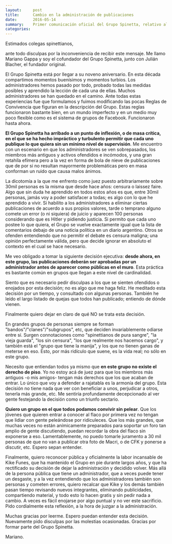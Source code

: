 ```yaml
---
layout:     post
title:      Cambio en la administración de publicaciones
date:       2016-05-14
summary:    Primer comunicación oficial del Grupo Spinetta, relativo al cambio en la política de administración de publicaciones en el muro.
categories:
---
```


Estimados colegas spinettianos,

ante todo disculpas por la inconveniencia de recibir este mensaje. Me llamo Mariano Gappa y soy el cofundador del Grupo Spinetta, junto con Julián Blacher, el fundador original.

El Grupo Spinetta está por llegar a su noveno aniversario. En esta década compartimos momentos buenísimos y momentos turbios. Los administradores hemos pasado por todo, probado todas las medidas posibles y aprendido la lección de cada una de ellas. Muchos administradores se han quedado en el camino. Ante todas estas experiencias fue que formulamos y fuimos modificando las pocas Reglas de Convivencia que figuran en la descripción del Grupo. Estas reglas funcionaron bastante bien, en un mundo imperfecto y en un medio muy poco flexible como es el sistema de grupos de Facebook. Funcionaron hasta ahora.

<b>El Grupo Spinetta ha arribado a un punto de inflexión, o de masa crítica, en el que se ha hecho impráctico y turbulento permitir que cada uno publique lo que quiera sin un mínimo nivel de supervisión</b>. Me encuentro con un escenario en que los administradores se ven sobrepasados, los miembros más antiguos y activos ofendidos e incómodos, y una gran retahíla efímera pero a la vez en forma de bola de nieve de publicaciones que de por si no resultan mayormente problemáticas pero en masa conforman un ruido que causa malos ánimos.

La dicotomía a la que me enfrento como juez puesto arbitrariamente sobre 30mil personas es la misma que desde hace años: censura o laissez faire. Algo que sin duda he aprendido en todos estos años es que, entre 30mil personas, jamás voy a poder satisfacer a todas; es algo con lo que he aprendido a vivir. Si habilito a los administradores a eliminar ciertas publicaciones de acuerdo a sus propios valores, tarde o temprano alguno comete un error (o ni siquiera) de juicio y aparecen 100 personas considerando que es Hitler y pidiendo justicia. Si permito que cada uno postee lo que quiera, el Grupo se vuelve exactamente igual que la lista de comentarios debajo de una noticia política en un diario argentino. Otros se ofenden entendiendo que no permitir el debate es censura maligna; una opinión perfectamente válida, pero que decide ignorar en absoluto el contexto en el cual se hace necesario.

Me veo obligado a tomar la siguiente decisión ejecutiva: <b>desde ahora, en este grupo, las publicaciones deberán ser aprobadas por un administrador antes de aparecer como públicas en el muro</b>. Esta práctica es bastante común en grupos que llegan a este nivel de cardinalidad.

Siento que es necesario pedir disculpas a los que se sienten ofendidos o enojados por esta decisión; no es algo que me haga feliz. He meditado esta decisión por un tiempo, y consultado con algunas personas. También he leído el largo listado de quejas que todos han publicado; entiendo de dónde vienen.

Finalmente quiero dejar en claro de qué NO se trata esta decisión.

En grandes grupos de personas siempre se forman "bandos"/"clanes"/"subgrupos", etc, que deciden invariablemente odiarse entre sí. Surgen connotaciones como "spinettianos de pura sangre", "la vieja guarda", "los sin censura", "los que realmente nos hacemos cargo", y también está el "grupo que tiene la manija", y los que no tienen ganas de meterse en eso. Esto, por más ridículo que suene, es la vida real; no sólo en este grupo.

Necesito que entiendan todos ya mismo que <b>en este grupo no existe el derecho de piso</b>. Yo no estoy acá de juez para que los miembros más antiguos -o mis amigos- tengan más derechos que los que acaban de entrar. Lo único que voy a defender a rajatabla es la armonía del grupo. Esta decisión no tiene nada que ver con beneficiar a unos, perjudicar a otros, tenerla más grande, etc. Me sentiría profundamente decepcionado al ver gente festejando la decisión como un triunfo sectario.

<b>Quiero un grupo en el que todos podamos convivir sin pelear</b>. Que los jóvenes que quieren entrar a conocer al flaco por primera vez no tengan que lidiar con gente peleándose por ridiculeces. Que los más grandes, que muchas veces no están anímicamente preparados para soportar un foro tan amplio de gente discutiendo, puedan recordar la obra del flaco sin exponerse a eso. Lamentablemente, no puedo tomarle juramento a 30 mil personas de que no van a publicar otra foto de Macri, o de CFK y ponerse a discutir, etc. Espero sepan entender.

Finalmente, quiero reconocer pública y oficialmente la labor incansable de Kike Funes, que ha mantenido el Grupo en pie durante largos años, y que ha rectificado su decisión de dejar la administración y decidido volver. Más allá de la persona pública que tiene un administrador, que a veces puede tener un desgaste, y a la vez entendiendo que los administradores también son personas y cometen errores, quiero recalcar que Kike y los demás también pasan tiempo revisando nuevos integrantes, eliminando publicidades, compartiendo material, y todo esto lo hacen gratis y sin pedir nada a cambio. A veces es fácil enojarse por algo puntual y no ver este sacrificio. Pido cordialmente esta reflexión, a la hora de juzgar a la administración.

Muchas gracias por leerme. Espero puedan entender esta decisión. Nuevamente pido disculpas por las molestias ocasionadas. Gracias por formar parte del Grupo Spinetta.

Mariano.
